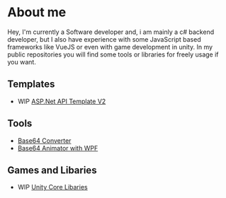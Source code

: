 # About me
Hey, I'm currently a Software developer and, i am mainly a c# backend developer, but I also have experience with some JavaScript based frameworks like VueJS or even with game development in unity.
In my public repositories you will find some tools or libraries for freely usage if you want.

## Templates 
- WIP <a href="https://github.com/Dtejedor13/UniveralApi_V2">ASP.Net API Template V2</a>

## Tools 
- <a href="https://github.com/Dtejedor13/Base64Converter">Base64 Converter</a>
- <a href="https://github.com/Dtejedor13/Base64ToImageAnimator">Base64 Animator with WPF</a>

## Games and Libaries
- WIP  <a href="https://github.com/Dtejedor13/Unity_core_libs">Unity Core Libaries</a>
